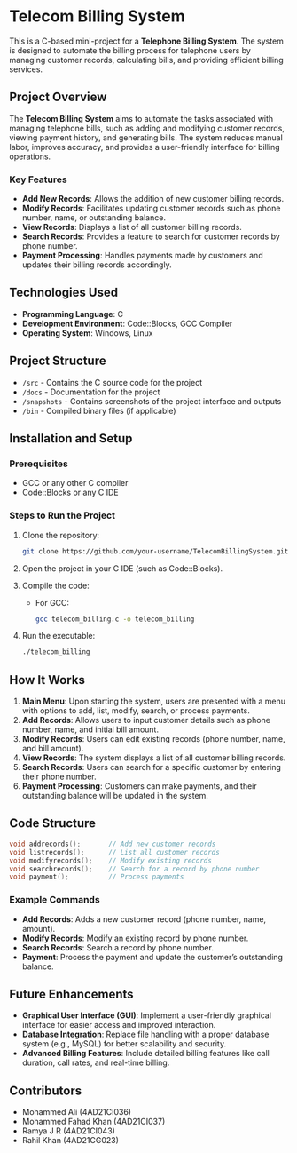 # Telecom Billing System

This is a C-based mini-project for a **Telephone Billing System**. The system is designed to automate the billing process for telephone users by managing customer records, calculating bills, and providing efficient billing services.

## Project Overview

The **Telecom Billing System** aims to automate the tasks associated with managing telephone bills, such as adding and modifying customer records, viewing payment history, and generating bills. The system reduces manual labor, improves accuracy, and provides a user-friendly interface for billing operations.

### Key Features
- **Add New Records**: Allows the addition of new customer billing records.
- **Modify Records**: Facilitates updating customer records such as phone number, name, or outstanding balance.
- **View Records**: Displays a list of all customer billing records.
- **Search Records**: Provides a feature to search for customer records by phone number.
- **Payment Processing**: Handles payments made by customers and updates their billing records accordingly.

## Technologies Used

- **Programming Language**: C
- **Development Environment**: Code::Blocks, GCC Compiler
- **Operating System**: Windows, Linux

## Project Structure

- `/src` - Contains the C source code for the project
- `/docs` - Documentation for the project
- `/snapshots` - Contains screenshots of the project interface and outputs
- `/bin` - Compiled binary files (if applicable)

## Installation and Setup

### Prerequisites
- GCC or any other C compiler
- Code::Blocks or any C IDE

### Steps to Run the Project

1. Clone the repository:
   ```bash
   git clone https://github.com/your-username/TelecomBillingSystem.git
   ```

2. Open the project in your C IDE (such as Code::Blocks).

3. Compile the code:
   - For GCC:
     ```bash
     gcc telecom_billing.c -o telecom_billing
     ```

4. Run the executable:
   ```bash
   ./telecom_billing
   ```

## How It Works

1. **Main Menu**: Upon starting the system, users are presented with a menu with options to add, list, modify, search, or process payments.
2. **Add Records**: Allows users to input customer details such as phone number, name, and initial bill amount.
3. **Modify Records**: Users can edit existing records (phone number, name, and bill amount).
4. **View Records**: The system displays a list of all customer billing records.
5. **Search Records**: Users can search for a specific customer by entering their phone number.
6. **Payment Processing**: Customers can make payments, and their outstanding balance will be updated in the system.

## Code Structure

```c
void addrecords();       // Add new customer records
void listrecords();      // List all customer records
void modifyrecords();    // Modify existing records
void searchrecords();    // Search for a record by phone number
void payment();          // Process payments
```

### Example Commands
- **Add Records**: Adds a new customer record (phone number, name, amount).
- **Modify Records**: Modify an existing record by phone number.
- **Search Records**: Search a record by phone number.
- **Payment**: Process the payment and update the customer’s outstanding balance.

## Future Enhancements

- **Graphical User Interface (GUI)**: Implement a user-friendly graphical interface for easier access and improved interaction.
- **Database Integration**: Replace file handling with a proper database system (e.g., MySQL) for better scalability and security.
- **Advanced Billing Features**: Include detailed billing features like call duration, call rates, and real-time billing.



## Contributors

- Mohammed Ali (4AD21CI036)
- Mohammed Fahad Khan (4AD21CI037)
- Ramya J R (4AD21CI043)
- Rahil Khan (4AD21CG023)

